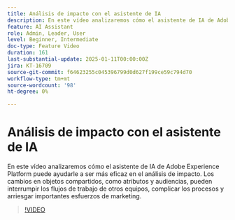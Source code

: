 ```yaml
---
title: Análisis de impacto con el asistente de IA
description: En este vídeo analizaremos cómo el asistente de IA de Adobe Experience Platform puede ayudarle a ser más eficaz en el análisis de impacto. Los cambios en objetos compartidos, como atributos y audiencias, pueden interrumpir los flujos de trabajo de otros equipos, complicar los procesos y arriesgar importantes esfuerzos de marketing.
feature: AI Assistant
role: Admin, Leader, User
level: Beginner, Intermediate
doc-type: Feature Video
duration: 161
last-substantial-update: 2025-01-11T00:00:00Z
jira: KT-16709
source-git-commit: f64623255c045396799d0d627f199ce59c794d70
workflow-type: tm+mt
source-wordcount: '98'
ht-degree: 0%

---
```



# Análisis de impacto con el asistente de IA

En este vídeo analizaremos cómo el asistente de IA de Adobe Experience Platform puede ayudarle a ser más eficaz en el análisis de impacto. Los cambios en objetos compartidos, como atributos y audiencias, pueden interrumpir los flujos de trabajo de otros equipos, complicar los procesos y arriesgar importantes esfuerzos de marketing.

>[!VIDEO](https://video.tv.adobe.com/v/3441680/?learn=on&enablevpops)
